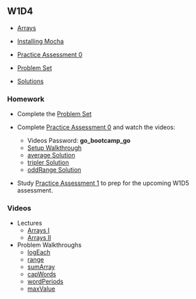 ## W1D4

+ [Arrays][arrays]

+ [Installing Mocha][mocha]
+ [Practice Assessment 0][practice-0]


+ [Problem Set][problems-w1d4]
+ [Solutions][solutions-w1d4]


### Homework

+ Complete the [Problem Set][problems-w1d4]
+ Complete [Practice Assessment 0][practice-0] and watch the videos:
  + Videos Password: **go_bootcamp_go**
  + [Setup Walkthrough][assessment-setup]
  + [average Solution][average]
  + [tripler Solution][tripler]
  + [oddRange Solution][odd-range]

+ Study [Practice Assessment 1][practice-1] to prep for the upcoming W1D5 assessment.

### Videos

+ Lectures
  + [Arrays I](https://vimeo.com/207855054/ec0d110830)
  + [Arrays II](https://vimeo.com/207855102/4253599380)
+ Problem Walkthroughs
  + [logEach](https://vimeo.com/206629412/eb37cf88df)
  + [range](https://vimeo.com/206629555/8dbd06658b)
  + [sumArray](https://vimeo.com/213574913/df3e640a2a)
  + [capWords](https://vimeo.com/206629380/11c17ab8ef)
  + [wordPeriods](https://vimeo.com/221020992/9028c5bb06)
  + [maxValue](https://vimeo.com/206629452/d0ab647c2d)

[arrays]: ./notes/arrays.md
[problems-w1d4]: ./problems/problem_set.md
[solutions-w1d4]: ./problems/solution.js
[practice-0]: /practice_assessments/practice_0
[practice-1]: /practice_assessments/practice_1
[assessment-setup]: https://vimeo.com/212974113/0460ab776b
[average]: https://vimeo.com/212974094/8ac1c05e30
[tripler]: https://vimeo.com/212974082/94ac351774
[odd-range]: https://vimeo.com/212974062/c45810761b
[mocha]: ./notes/mocha.md
